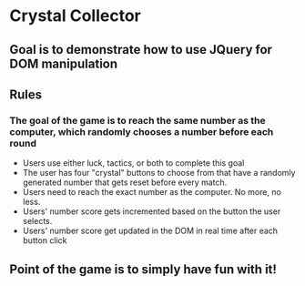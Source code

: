 # Crystal Collector

## Goal is to demonstrate how to use JQuery for DOM manipulation

## Rules
### The goal of the game is to reach the same number as the computer, which randomly chooses a number before each round
* Users use either luck, tactics, or both to complete this goal
* The user has four "crystal" buttons to choose from that have a randomly generated number that gets reset before every match.
* Users need to reach the exact number as the computer. No more, no less.
* Users' number score gets incremented based on the button the user selects.
* Users' number score get updated in the DOM in real time after each button click

## Point of the game is to simply have fun with it!

